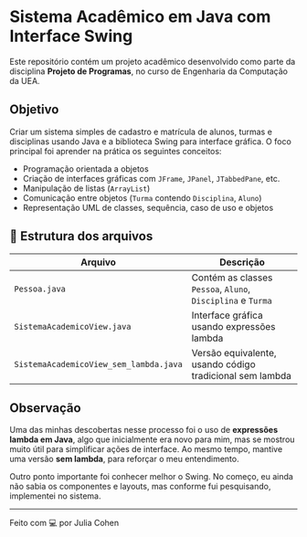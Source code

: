 # Sistema Acadêmico em Java com Interface Swing

Este repositório contém um projeto acadêmico desenvolvido como parte da disciplina **Projeto de Programas**, no curso de Engenharia da Computação da UEA.

## Objetivo

Criar um sistema simples de cadastro e matrícula de alunos, turmas e disciplinas usando Java e a biblioteca Swing para interface gráfica. O foco principal foi aprender na prática os seguintes conceitos:

- Programação orientada a objetos
- Criação de interfaces gráficas com `JFrame`, `JPanel`, `JTabbedPane`, etc.
- Manipulação de listas (`ArrayList`)
- Comunicação entre objetos (`Turma` contendo `Disciplina`, `Aluno`)
- Representação UML de classes, sequência, caso de uso e objetos

## 📁 Estrutura dos arquivos

| Arquivo | Descrição |
|--------|-----------|
| `Pessoa.java` | Contém as classes `Pessoa`, `Aluno`, `Disciplina` e `Turma` |
| `SistemaAcademicoView.java` | Interface gráfica usando expressões lambda |
| `SistemaAcademicoView_sem_lambda.java` | Versão equivalente, usando código tradicional sem lambda |

## Observação

Uma das minhas descobertas nesse processo foi o uso de **expressões lambda em Java**, algo que inicialmente era novo para mim, mas se mostrou muito útil para simplificar ações de interface. Ao mesmo tempo, mantive uma versão **sem lambda**, para reforçar o meu entendimento.

Outro ponto importante foi conhecer melhor o Swing. No começo, eu ainda não sabia os componentes e layouts, mas conforme fui pesquisando, implementei no sistema.

---

Feito com 💻 por Julia Cohen
